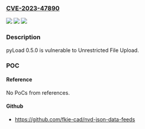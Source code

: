 ### [CVE-2023-47890](https://cve.mitre.org/cgi-bin/cvename.cgi?name=CVE-2023-47890)
![](https://img.shields.io/static/v1?label=Product&message=n%2Fa&color=blue)
![](https://img.shields.io/static/v1?label=Version&message=n%2Fa&color=blue)
![](https://img.shields.io/static/v1?label=Vulnerability&message=n%2Fa&color=brighgreen)

### Description

pyLoad 0.5.0 is vulnerable to Unrestricted File Upload.

### POC

#### Reference
No PoCs from references.

#### Github
- https://github.com/fkie-cad/nvd-json-data-feeds

